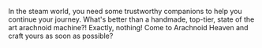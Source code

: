 In the steam world, you need some trustworthy companions to help you continue your journey. What's better than a handmade, top-tier, state of the art arachnoid machine?! Exactly, nothing! Come to Arachnoid Heaven and craft yours as soon as possible?
